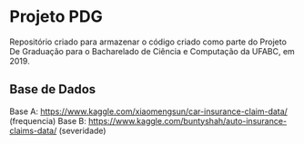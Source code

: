 # Projeto PDG
Repositório criado para armazenar o código criado como parte do Projeto De Graduação para o Bacharelado de Ciência e Computação da UFABC, em 2019.

## Base de Dados

Base A: https://www.kaggle.com/xiaomengsun/car-insurance-claim-data/ (frequencia)
Base B: https://www.kaggle.com/buntyshah/auto-insurance-claims-data/ (severidade)